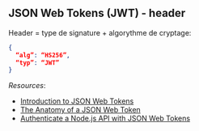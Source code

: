## JSON Web Tokens (JWT) - header

Header = type de signature + algorythme de cryptage:

``` json
{
  “alg”: “HS256”,
  “typ”: “JWT”
}
```
*Resources*: 
* [Introduction to JSON Web Tokens](http://jwt.io/introduction/)
* [The Anatomy of a JSON Web Token ](https://scotch.io/tutorials/the-anatomy-of-a-json-web-token)
* [Authenticate a Node.js API with JSON Web Tokens](https://scotch.io/tutorials/authenticate-a-node-js-api-with-json-web-tokens)
